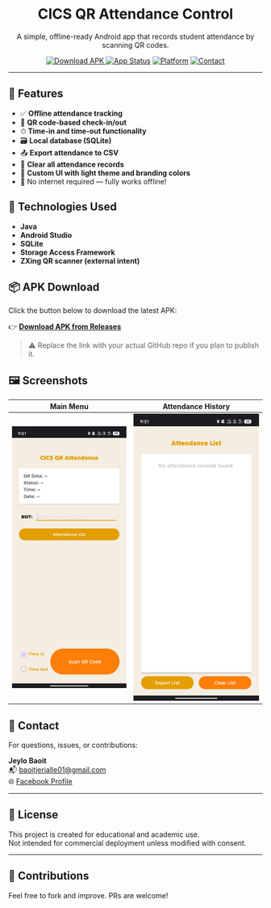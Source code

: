 <h1 align="center">CICS QR Attendance Control</h1>

<p align="center">
  A simple, offline-ready Android app that records student attendance by scanning QR codes.
</p>

<p align="center">
  <a href="https://github.com/NightCode101/QR_Attendance_Control/releases/latest">
    <img src="https://img.shields.io/badge/Download-APK-blue.svg" alt="Download APK">
  </a>
  <a href="https://github.com/NightCode101/QR_Attendance_Control/releases/latest"><img src="https://img.shields.io/badge/status-stable-brightgreen.svg" alt="App Status"></a>
  <a href="#"><img src="https://img.shields.io/badge/platform-Android-blue.svg" alt="Platform"></a>
  <a href="mailto:baoitjerialle01@gmail.com"><img src="https://img.shields.io/badge/contact-email-orange.svg" alt="Contact"></a>
</p>

---

## 📱 Features

- ✅ **Offline attendance tracking**
- 📸 **QR code-based check-in/out**
- ⏱ **Time-in and time-out functionality**
- 🗃 **Local database (SQLite)**
- 📤 **Export attendance to CSV**
- 🧹 **Clear all attendance records**
- 🎨 **Custom UI with light theme and branding colors**
- 🔐 No internet required — fully works offline!

## 🧰 Technologies Used

- **Java**
- **Android Studio**
- **SQLite**
- **Storage Access Framework**
- **ZXing QR scanner (external intent)**

## 📦 APK Download

Click the button below to download the latest APK:

👉 [**Download APK from Releases**](https://github.com/NightCode101/QR_Attendance_Control/releases/latest)

> ⚠ Replace the link with your actual GitHub repo if you plan to publish it.

## 🖼 Screenshots

| Main Menu | Attendance History |
|-----------|--------------------|
| ![Main Menu](UI_Main_Menu.jpg) | ![History](UI_Attendance_History.jpg) |

## 📧 Contact

For questions, issues, or contributions:

**Jeylo Baoit**  
📬 [baoitjerialle01@gmail.com](mailto:baoitjerialle01@gmail.com)  
🌐 [Facebook Profile](https://fb.com/jeylo.tangaro)

---

## 📝 License

This project is created for educational and academic use.  
Not intended for commercial deployment unless modified with consent.

---

## 🙌 Contributions

Feel free to fork and improve. PRs are welcome!

